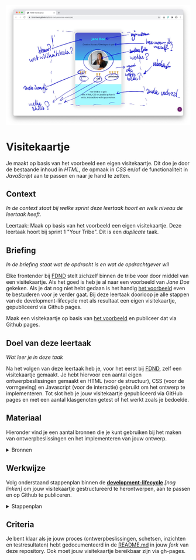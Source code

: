 <link rel="stylesheet" href="https://tasks.fdnd.nl/global.css">

![Visitekaartje](VisitekaartjeDuplicate.jpg "Visitekaartje")

# Visitekaartje
Je maakt op basis van het voorbeeld een eigen visitekaartje. Dit doe je door de bestaande inhoud in _HTML_, de opmaak in _CSS_ en/of de functionaliteit in _JavaScript_ aan te passen en naar je hand te zetten.

## Context

_In de context staat bij welke sprint deze leertaak hoort en welk niveau de leertaak heeft._

Leertaak: Maak op basis van het voorbeeld een eigen visitekaartje. Deze leertaak hoort bij sprint 1 "Your Tribe". Dit is een _duplicate_ taak.

## Briefing

*In de briefing staat wat de opdracht is en wat de opdrachtgever wil*

Elke frontender bij [FDND](https://fdnd.nl) stelt zichzelf binnen de tribe voor door middel van een visitekaartje. Als het goed is heb je al naar een voorbeeld van *Jane Doe* gekeken. Als je dat nog niet hebt gedaan is het handig [het voorbeeld](https://github.com/fdnd-task/fdnd-visitekaartje-example) even te bestuderen voor je verder gaat. Bij deze leertaak doorloop je alle stappen van de development-lifecycle met als resultaat een eigen visitekaartje, gepubliceerd via Github pages.

Maak een visitekaartje op basis van [het voorbeeld](https://github.com/fdnd-task/fdnd-visitekaartje-example) en publiceer dat via Github pages.

## Doel van deze leertaak
*Wat leer je in deze taak*

Na het volgen van deze leertaak heb je, voor het eerst bij [FDND](https://fdnd.nl), zelf een visitekaartje gemaakt. Je hebt hiervoor een aantal eigen ontwerpbeslissingen gemaakt en HTML (voor de structuur), CSS (voor de vormgeving) en Javascript (voor de interactie) gebruikt om het ontwerp te implementeren. Tot slot heb je jouw visitekaartje gepubliceerd via GitHub pages en met een aantal klasgenoten getest of het werkt zoals je bedoelde.

## Materiaal
Hieronder vind je een aantal bronnen die je kunt gebruiken bij het maken van ontwerpbeslissingen en het implementeren van jouw ontwerp.

<details>
<summary>Bronnen</summary>
  
### Over Kleur
Over kleur, hoe te kiezen en toe te passen:
- [Color: Theory and trends: uit LinkedInLearning cursus 'Design Aesthetics for the Web'](https://www.linkedin.com/learning/design-aesthetics-for-the-web/color-theory-and-trends?contextUrn=urn%3Ali%3AlyndaLearningPath%3A56e050fb3dd5598244f16b21&u=2132228)
- [The psychology of color in web design @ 99designs](https://en.99designs.nl/blog/creative-inspiration/psychology-color-web-design/)
- [Web design color theory @ TNW](https://thenextweb.com/dd/2015/04/07/how-to-create-the-right-emotions-with-color-in-web-design/)

### (Gebruik van) beeld en iconen
- [How to use images more effectively in web design @ CreativeBloq](https://www.creativebloq.com/inspiration/how-to-use-images-more-effectively-in-web-design)
- [Icons in web design @ Medium](https://medium.com/outcrowd/icons-in-web-design-824f57cb2db0)
- [Unsplash: een website met rechtenvrije beelden](https://unsplash.com/)

### Typografie

Over typografie, hoe te kiezen en te gebruiken:
- [Choosing and Using Web Fonts](https://www.linkedin.com/learning/choosing-and-using-web-fonts/welcome?u=2132228)
- [Typography for Developers @ CSS-tricks](https://css-tricks.com/typography-for-developers/)


### HyperText Markup Language (HTML)
- [HTML semantics @ YouTube](https://www.youtube.com/watch?v=n9T2B91hHRM)
- [Overzicht van HTML elementen @ MDN](https://developer.mozilla.org/nl/docs/Web/HTML/Element)

### Cascading StyleSheets (CSS)
- [CSS Almanac @ CSS-tricks](https://css-tricks.com/almanac/)
- [A Guide to flexbox @ CSS-tricks](https://css-tricks.com/snippets/css/a-guide-to-flexbox/)
- [What the flexbox? @ Wes Bos](https://flexbox.io/)
- [CSS Typography - Change Font, Size, Spacing & more @ YouTube](https://www.youtube.com/watch?v=RNakAX3rVVw)
- [CSS Transitions and Animations 101 @ YouTube](https://www.youtube.com/watch?v=n9T2B91hHRM)

### Javascript
- [One thing about JavaScript @ CSS-tricks](https://css-tricks.com/video-screencasts/150-hey-designers-know-one-thing-javascript-recommend/)

### Tools
- [Chrome Dev Tools Elements Tab @ YouTube](https://www.youtube.com/watch?v=Z3HGJsNLQ1E)
- [Creating a Github pages site @ Github](https://docs.github.com/en/github/working-with-github-pages/creating-a-github-pages-site#creating-your-site)
- [How To Publish Your HTML With Github Pages @ Github](https://anilemrah.medium.com/how-to-publish-your-html-with-github-pages-8f3f854e7d4)
- [Adobe Color](https://color.adobe.com/)
</details>

## Werkwijze
Volg onderstaand stappenplan binnen de [**development-lifecycle**]() _[nog linken]_ om jouw visitekaartje gestructureerd te herontwerpen, aan te passen en op Github te publiceren.

<details>
<summary>Stappenplan</summary>

### Analyseren
*In de analysefase inventariseer je wat er moet gebeuren om een taak uit te voeren en formuleer je een aantal uitgangspunten waar je ontwerp aan moet voldoen.* 

Voor het uitvoeren van deze taak nemen we een aantal stappen, we gaan:
1. een aantal ontwerpbeslissingen nemen op basis van de uitleg
2. die beslissingen inbouwen in het bestaande visitekaartje
3. jouw visitekaartje publiceren via Github pages
4. het visitekaartje testen op klasgenoten
5. het proces documenteren in de [README.md](../README.md)

---

### Ontwerpen
*In de ontwerpfase maak je meerdere ontwerpen (divergeren) en neem je vervolgens beslissingen (convergeren) op basis van de door jou geformuleerde uitgangspunten. Je zorgt je dat je precies weet wat je moet gaan bouwen.*

Je hebt een talk bijgewoond en/of bovenstaande artikelen over [kleur en beeld](#kleur-en-beeld) gelezen. Om straks op een goede manier te werk te kunnen gaan is het handig om eerst te inventariseren welke uitgangspunten je wilt gebruiken voor het ontwerpen en ontwikkelen van jouw eigen visitekaartje. 

Pak een A4 en maak een aantal schetsen aan de hand van het template. Bedenk welke elementen iets over jou zeggen en die je in jouw visitekaartje wilt verwerken, bijvoorbeeld je naam, je dromen, je ambitie, je kwaliteiten, je skills of je passie.
Maak verschillende variaties waarbij je de elementen steeds anders positioneert. 
Bekijk welke compositie jij het meest vindt passen bij wat je over jezelf wil vertellen.

Begin met het vastleggen van de kleur(en) die je wilt gaan gebruiken. Beschrijf daarbij waarom juist die kleur(en). Kies je lievelingskleur en maak aan de hand daarvan een kleurenschema via [Adobe Color](https://color.adobe.com/).

Bepaal nu of je een afbeelding op jouw visitekaartje wilt opnemen. Wordt het een échte foto of een avatar? Of een foto waarin je iets minder herkenbaar in beeld komt? Welk beeld moeten bezoekers van jou hebben na het bekijken van jouw online visitekaartje?

Bepaal welk(e) lettertype(n) je wilt gebruiken. Maak een lijstje met vijf lettertypes die passen bij jouw persoonlijkheid, kies deze via [https://fonts.google.com/](https://fonts.google.com/).  Je weet nog niet hoe het lettertype combineert met jouw afbeelding en de kleuren dus het is fijn als je een paar opties hebt.

Bepaal tenslotte een titel en een korte introductietekst voor je visitekaartje. De titel is de rol die je jezelf toebedeelt op internet, het kan serieus maar ook grappig zijn. Bedenk hoe je wilt overkomen op bezoekers van jouw visitekaartje. De introductietekst bevat een kort motto. Wat vind jij belangrijk?

Na bovenstaande stappen zorgvuldig doorlopen te hebben weet je ongeveer wat je gaat bouwen. Je kunt nu goed voorbereid door naar de volgende fase.

---

### Bouwen
*In de bouwfase realiseer je de beslissingen uit de ontwerpfase.*

#### HTML
Alle inhoud van een webpagina wordt vastgelegd in HTML. Neem de tijd voor deze stap en zorg dat je het HTML bestand begrijpt.

Open het ```/index.html``` bestand in een editor.

Op regel 13 staat een ```<h1>...</h1>``` element met de naam *Jane Doe*. Voer hier jouw eigen naam in.

Op regel 14 staan ```<p><em>...</em></p>``` elementen met daarin de *titel* van Jane. Pas dit aan naar jouw eigen titel.

Pas op dezelfde manier de vaardigheden op regels 38 en verder en het motto op regel 43 aan. 

NB: Je kunt als je wilt ook de icoontjes vervangen voor iets wat beter bij jouw past, gebruik daarvoor de [Unicode Character Table](https://unicode-table.com/en/).

#### CSS
Alle kleuren in een webpagina (achtergrond, tekst, randen, schaduwen etc) worden vastgelegd in CSS. Neem de tijd voor deze stap en zorg dat je het CSS bestand begrijpt. 

Open het ```/styles/style.css``` bestand in een editor. 

Op regel 24 en 25 wordt de achtergrondkleur vastgelegd in de regels:
```
background: rgb(0,239,255);
background: linear-gradient(0deg, rgba(0,239,255,1) 40%, #4e54c8 100%);
```
De eerste waarde stelt een kleur in met RGB notatie. Eerder heb je in [coolors.co](https://coolors.co/) kleuren uitgekozen. Voer de RGB waarde voor jouw achtergrondkleur in. Als je het interessant vindt mag je proberen de gradient naar je hand te zetten ;)

Op regel 13 staat ```color: #10214e```, deze regel legt de normale tekstkleur van het bestand vast in hexadecimale notatie. Pas ook deze kleur aan naar jouw kleurenpalet.

Zoek het bestand verder door en zet alle ```background``` en ```color``` declaraties naar jouw hand.

NB: In het bestand wordt ook de stijl bepaald van twee SVG afbeeldingen. De declaraties die hier voor gebruikt worden zijn ```stroke``` en ```fill```. Als je het tof vindt kan je ook die kleuren aanpassen aan jouw kleurenpalet!

#### Variaties
Maak aan de hand van jouw schets, jouw kleurenschema en jouw gekozen lettertypes 10 variaties op jouw visitekaartje. Doe dat door de stappen bij CSS hierboven meerdere malen te doorlopen. Maak elke keer een schermafdruk (screenshot) van de verschillende versies. Kies uiteindelijk die versie die het beste bij jouw uitgangspunten past.

---

### Integreren
*In de integratiefase voer je de aanpassingen door zodat iedereen ze kan zien.*

Je gaat jouw aanpassing op het visitekaartje publiceren op internet! Dat klinkt lastig maar is heel eenvoudig met Github pages (gh-pages).

Bovenin het scherm van Github zie je *Code*, *Issues*, *Pull requests*, *Actions* etc.. Helemaal aan het eind staat *Settings*, klik op Settings om naar de instellingen van deze repository te gaan. (Het kan zijn dat je op de ... moet klikken voor je settings ziet).

Klik in het linkermenu op *Pages*. Als het goed is zie je hetzelfde als in onderstaande screenshot:

![Github Pages](./gh-pages1.png)

Selecteer bij *Source* de **Master** branch in plaats van *None*  en klik op Save:

![Github Pages](./gh-pages2.png)

Als het goed is gegaan kan je binnen enkele momenten jouw visitekaartje bekijken via de URL: [https://username.github.io/fdnd-visitekaartje-duplicate/](https://username.github.io/fdnd-visitekaartje-duplicate/).

Bekijk jouw visitekaartje even uitgebreid, ga daarna verder met de volgende fase.

---

### Testen
*In de testfase controleer je of jouw aanpassingen werken zoals bedoeld.*

Laat jouw visitekaartje testen door een paar klasgenoten en jouw docent. Noteer wat ze er van vinden. Ben je tevreden met het resultaat? Zo niet herhaal dan bovenstaande stappen.

---

</details>

## Criteria
Je bent klaar als je jouw proces (ontwerpbeslissingen, schetsen, inzichten en testresultaten) hebt gedocumenteerd in de [README.md](../README.md) in jouw *fork* van deze repository. Ook moet jouw visitekaartje bereikbaar zijn via gh-pages.


